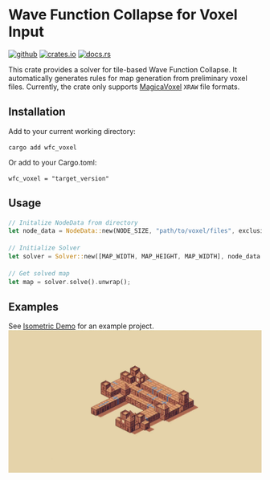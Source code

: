 # Wave Function Collapse for Voxel Input

[<img alt="github" src="https://img.shields.io/badge/github-BonsonW/wfc_voxel-8da0cb?style=for-the-badge&labelColor=555555&logo=github" height="20">](https://github.com/BonsonW/wfc_voxel)
[<img alt="crates.io" src="https://img.shields.io/crates/v/wfc_voxel.svg?style=for-the-badge&color=fc8d62&logo=rust" height="20">](https://crates.io/crates/wfc_voxel)
[<img alt="docs.rs" src="https://img.shields.io/badge/docs.rs-wfc_voxel-66c2a5?style=for-the-badge&labelColor=555555&logo=docs.rs" height="20">](https://docs.rs/wfc_voxel/)

This crate provides a solver for tile-based Wave Function Collapse. It automatically generates rules for map generation from preliminary voxel files. 
Currently, the crate only supports [MagicaVoxel](https://ephtracy.github.io/) `XRAW` file formats.

## Installation

Add to your current working directory:

`cargo add wfc_voxel`

Or add to your Cargo.toml:

`wfc_voxel = "target_version"`

## Usage

```rust
// Initalize NodeData from directory
let node_data = NodeData::new(NODE_SIZE, "path/to/voxel/files", exclusions);

// Initialize Solver
let solver = Solver::new([MAP_WIDTH, MAP_HEIGHT, MAP_WIDTH], node_data.bit_mask(), &node_data);

// Get solved map
let map = solver.solve().unwrap();
```

## Examples

See [Isometric Demo](https://github.com/BonsonW/isometric_demo) for an example project.
<img src="https://raw.githubusercontent.com/BonsonW/wfc_voxel/master/assets/preview.gif" alt="Preview"/>
